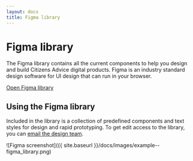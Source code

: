 ```yaml
---
layout: docs
title: Figma library
---
```


# Figma library

The Figma library contains all the current components to help you design and build Citizens Advice digital products. Figma is an industry standard design software for UI design that can run in your browser.

[Open Figma library ](https://www.figma.com/file/BXpZ8oSZHB9sGMPDwahFaJ/Citizens-Advice-design-system-library?node-id=0%3A404)

## Using the Figma library

Included in the library is a collection of predefined components and text styles for design and rapid prototyping. To get edit access to the library, you can [email the design team](mailto:design-team@citizensadvice.org.uk).

![Figma screenshot]({{ site.baseurl }}/docs/images/example--figma_library.png)
